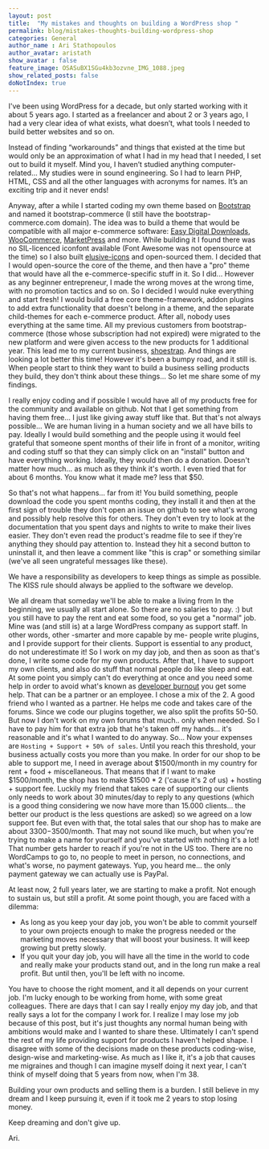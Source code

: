 ```yaml
---
layout: post
title:  "My mistakes and thoughts on building a WordPress shop "
permalink: blog/mistakes-thoughts-building-wordpress-shop
categories: General
author_name : Ari Stathopoulos
author_avatar: aristath
show_avatar : false
feature_image: OSASuBX1SGu4kb3ozvne_IMG_1088.jpeg
show_related_posts: false
doNotIndex: true
---
```


I've been using WordPress for a decade, but only started working with it about 5 years ago. I started as a freelancer and about 2 or 3 years ago, I had a very clear idea of what exists, what doesn’t, what tools I needed to build better websites and so on.

Instead of finding “workarounds” and things that existed at the time but would only be an approximation of what I had in my head that I needed, I set out to build it myself. Mind you, I haven’t studied anything computer-related… My studies were in sound engineering. So I had to learn PHP, HTML, CSS and all the other languages with acronyms for names. It’s an exciting trip and it never ends!

Anyway, after a while I started coding my own theme based on [Bootstrap](http://getbootstrap.com) and named it bootstrap-commerce (I still have the bootstrap-commerce.com domain).
The idea was to build a theme that would be compatible with all major e-commerce software: [Easy Digital Downloads](http://easydigitaldownloads.com), [WooCommerce](http://www.woothemes.com/woocommerce/), [MarketPress](https://premium.wpmudev.org/project/e-commerce/) and more.
While building it I found there was no SIL-licenced iconfont available (Font Awesome was not opensource at the time) so I also built [elusive-icons](http://shoestrap.org/downloads/elusive-icons-webfont/) and open-sourced them. I decided that I would open-source the core of the theme, and then have a "pro" theme that would have all the e-commerce-specific stuff in it. So I did... However as any beginner entrepreneur, I made the wrong moves at the wrong time, with no promotion tactics and so on.
So I decided I would nuke everything and start fresh! I would build a free core theme-framework, addon plugins to add extra functionality that doesn't belong in a theme, and the separate child-themes for each e-commerce product. After all, nobody uses everything at the same time. All my previous customers from bootstrap-commerce (those whose subscription had not expired) were migrated to the new platform and were given access to the new products for 1 additional year.
This lead me to my current business, [shoestrap](http://shoestrap.org). And things are looking a lot better this time! However it's been a bumpy road, and it still is. When people start to think they want to build a business selling products they build, they don't think about these things... So let me share some of my findings.

I really enjoy coding and if possible I would have all of my products free for the community and available on github. Not that I get something from having them free... I just like giving away stuff like that. But that's not always possible... We are human living in a human society and we all have bills to pay.
Ideally I would build something and the people using it would feel grateful that someone spent months of their life in front of a monitor, writing and coding stuff so that they can simply click on an "install" button and have everything working. Ideally, they would then do a donation. Doesn't matter how much... as much as they think it's worth. I even tried that for about 6 months. You know what it made me? less that $50.

So that's not what happens... far from it! You build something, people download the code you spent months coding, they install it and then at the first sign of trouble they don't open an issue on github to see what's wrong and possibly help resolve this for others. They don't even try to look at the documentation that you spent days and nights to write to make their lives easier. They don't even read the product's readme file to see if they're anything they should pay attention to.
Instead they hit a second button to uninstall it, and then leave a comment like "this is crap" or something similar (we've all seen ungrateful messages like these).

We have a responsibility as developers to keep things as simple as possible. The KISS rule should always be applied to the software we develop.


We all dream that someday we'll be able to make a living from
In the beginning, we usually all start alone. So there are no salaries to pay. :) but you still have to pay the rent and eat some food, so you get a "normal" job. Mine was (and still is) at a large WordPress company as support staff. In other words, other -smarter and more capable by me- people write plugins, and I provide support for their clients. Support is essential to any product, do not underestimate it!
So I work on my day job, and then as soon as that's done, I write some code for my own products. After that, I have to support my own clients, and also do stuff that normal people do like sleep and eat.
At some point you simply can't do everything at once and you need some help in order to avoid what's known as [developer burnout](http://tech.onthis.net/2011/06/16/top-10-symptoms-of-developer-burnout/) you get some help. That can be a partner or an employee. I chose a mix of the 2. A good friend who I wanted as a partner. He helps me code and takes care of the forums. Since we code our plugins together, we also split the profits 50-50. But now I don't work on my own forums that much.. only when needed. So I have to pay him for that extra job that he's taken off my hands... it's reasonable and it's what I wanted to do anyway.
So... Now your expenses are `Hosting + Support + 50% of sales`. Until you reach this threshold, your business actually costs you more than you make.
In order for our shop to be able to support me, I need in average about $1500/month in my country for rent + food + miscellaneous.
That means that if I want to make $1500/month, the shop has to make $1500 * 2 ('cause it's 2 of us) + hosting + support fee. Luckily my friend that takes care of supporting our clients only needs to work about 30 minutes/day to reply to any questions (which is a good thing considering we now have more than 15.000 clients... the better our product is the less questions are asked) so we agreed on a low support fee. But even with that, the total sales that our shop has to make are about $3300-$3500/month. That may not sound like much, but when you're trying to make a name for yourself and you've started with nothing it's a lot!
That number gets harder to reach if you're not in the US too. There are no WordCamps to go to, no people to meet in person, no connections, and what's worse, no payment gateways. Yup, you heard me... the only payment gateway we can actually use is PayPal.

At least now, 2 full years later, we are starting to make a profit. Not enough to sustain us, but still a profit.
At some point though, you are faced with a dilemma:

* As long as you keep your day job, you won't be able to commit yourself to your own projects enough to make the progress needed or the marketing moves necessary that will boost your business. It will keep growing but pretty slowly.
* If you quit your day job, you will have all the time in the world to code and really make your products stand out, and in the long run make a real profit. But until then, you'll be left with no income.

You have to choose the right moment, and it all depends on your current job. I'm lucky enough to be working from home, with some great colleagues. There are days that I can say I really enjoy my day job, and that really says a lot for the company I work for.
I realize I may lose my job because of this post, but it's just thoughts any normal human being with ambitions would make and I wanted to share these.
Ultimately I can't spend the rest of my life providing support for products I haven't helped shape.
I disagree with some of the decisions made on these products coding-wise, design-wise and marketing-wise.
As much as I like it, it's a job that causes me migraines and though I can imagine myself doing it next year, I can't think of myself doing that 5 years from now, when I'm 38.

Building your own products and selling them is a burden.
I still believe in my dream and I keep pursuing it, even if it took me 2 years to stop losing money.

Keep dreaming and don't give up.

Ari.
